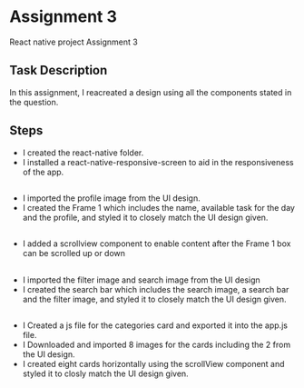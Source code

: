 # Assignment 3 

React native project Assignment 3

## Task Description 

In this assignment, I reacreated a design using all the components stated in the question. 

## Steps 

- I created the react-native folder.
- I installed a react-native-responsive-screen to aid in the responsiveness of the app.
##
- I imported the profile image from the UI design.
- I created the Frame 1 which includes the name, available task for the day and the profile, and styled it to closely match the UI design given.
##
- I added a scrollview component to enable content after the Frame 1 box can be scrolled up or down
##
- I imported the filter image and search image from the UI design
- I created the search bar which includes the search image, a search bar and the filter image, and styled it to closely match the UI design given. 
##
- I Created a js file for the categories card and exported  it into the app.js file.
- I Downloaded and imported 8 images for the cards including the 2 from the UI design.
- I created eight cards horizontally using the scrollView component and styled it to closly match the UI design given.